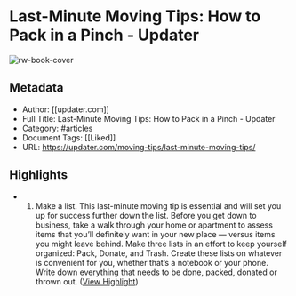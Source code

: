 # Last-Minute Moving Tips: How to Pack in a Pinch - Updater

![rw-book-cover](https://readwise-assets.s3.amazonaws.com/static/images/article1.be68295a7e40.png)

## Metadata
- Author: [[updater.com]]
- Full Title: Last-Minute Moving Tips: How to Pack in a Pinch - Updater
- Category: #articles
- Document Tags: [[Liked]] 
- URL: https://updater.com/moving-tips/last-minute-moving-tips/

## Highlights
- 1. Make a list.
  This last-minute moving tip is essential and will set you up for success further down the list. Before you get down to business, take a walk through your home or apartment to assess items that you’ll definitely want in your new place — versus items you might leave behind. Make three lists in an effort to keep yourself organized: Pack, Donate, and Trash. Create these lists on whatever is convenient for you, whether that’s a notebook or your phone. Write down everything that needs to be done, packed, donated or thrown out. ([View Highlight](https://instapaper.com/read/1425715172/16843605))
